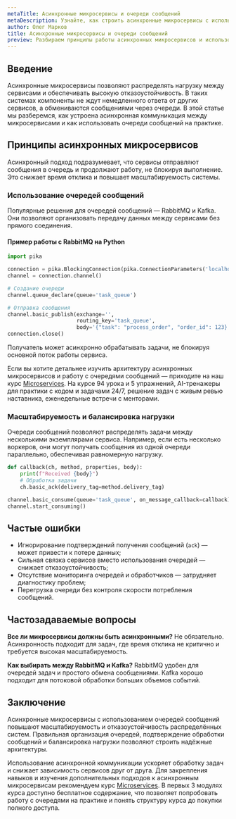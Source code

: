```yaml
---
metaTitle: Асинхронные микросервисы и очереди сообщений
metaDescription: Узнайте, как строить асинхронные микросервисы с использованием очередей сообщений, повышая масштабируемость и отказоустойчивость систем
author: Олег Марков
title: Асинхронные микросервисы и очереди сообщений
preview: Разбираем принципы работы асинхронных микросервисов и использование очередей сообщений для масштабируемости и надёжности системы
---
```


## Введение

Асинхронные микросервисы позволяют распределять нагрузку между сервисами и обеспечивать высокую отказоустойчивость. В таких системах компоненты не ждут немедленного ответа от других сервисов, а обмениваются сообщениями через очереди. В этой статье мы разберемся, как устроена асинхронная коммуникация между микросервисами и как использовать очереди сообщений на практике.

## Принципы асинхронных микросервисов

Асинхронный подход подразумевает, что сервисы отправляют сообщения в очередь и продолжают работу, не блокируя выполнение. Это снижает время отклика и повышает масштабируемость системы.

### Использование очередей сообщений

Популярные решения для очередей сообщений — RabbitMQ и Kafka. Они позволяют организовать передачу данных между сервисами без прямого соединения.

#### Пример работы с RabbitMQ на Python

```python
import pika

connection = pika.BlockingConnection(pika.ConnectionParameters('localhost'))
channel = connection.channel()

# Создание очереди
channel.queue_declare(queue='task_queue')

# Отправка сообщения
channel.basic_publish(exchange='',
                      routing_key='task_queue',
                      body='{"task": "process_order", "order_id": 123}')
connection.close()
```

Получатель может асинхронно обрабатывать задачи, не блокируя основной поток работы сервиса.

Если вы хотите детальнее изучить архитектуру асинхронных микросервисов и работу с очередями сообщений — приходите на наш курс [Microservices](https://purpleschool.ru/course/microservices?utm_source=knowledgebase&utm_medium=article&utm_campaign=Asinhronnye_mikroservisy_i_ocheredi_soobshcheniy). На курсе 94 урока и 5 упражнений, AI-тренажеры для практики с кодом и задачами 24/7, решение задач с живым ревью наставника, еженедельные встречи с менторами.

### Масштабируемость и балансировка нагрузки

Очереди сообщений позволяют распределять задачи между несколькими экземплярами сервиса. Например, если есть несколько воркеров, они могут получать сообщения из одной очереди параллельно, обеспечивая равномерную нагрузку.

```python
def callback(ch, method, properties, body):
    print(f"Received {body}")
    # Обработка задачи
    ch.basic_ack(delivery_tag=method.delivery_tag)

channel.basic_consume(queue='task_queue', on_message_callback=callback)
channel.start_consuming()
```

## Частые ошибки

* Игнорирование подтверждений получения сообщений (`ack`) — может привести к потере данных;
* Сильная связка сервисов вместо использования очередей — снижает отказоустойчивость;
* Отсутствие мониторинга очередей и обработчиков — затрудняет диагностику проблем;
* Перегрузка очереди без контроля скорости потребления сообщений.

## Частозадаваемые вопросы

**Все ли микросервисы должны быть асинхронными?**
Не обязательно. Асинхронность подходит для задач, где время отклика не критично и требуется высокая масштабируемость.

**Как выбирать между RabbitMQ и Kafka?**
RabbitMQ удобен для очередей задач и простого обмена сообщениями. Kafka хорошо подходит для потоковой обработки больших объемов событий.

## Заключение

Асинхронные микросервисы с использованием очередей сообщений повышают масштабируемость и отказоустойчивость распределённых систем. Правильная организация очередей, подтверждение обработки сообщений и балансировка нагрузки позволяют строить надёжные архитектуры.

Использование асинхронной коммуникации ускоряет обработку задач и снижает зависимость сервисов друг от друга. Для закрепления навыков и изучения дополнительных подходов к асинхронным микросервисам рекомендуем курс [Microservices](https://purpleschool.ru/course/microservices?utm_source=knowledgebase&utm_medium=article&utm_campaign=Asinhronnye_mikroservisy_i_ocheredi_soobshcheniy).
В первых 3 модулях курса доступно бесплатное содержание, что позволяет попробовать работу с очередями на практике и понять структуру курса до покупки полного доступа.
